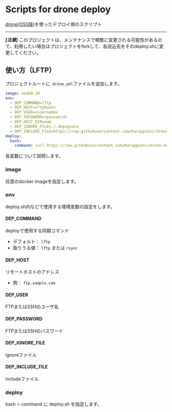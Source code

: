 # Scripts for drone deploy

[drone(OSS版)](https://github.com/drone/drone)を使ったデプロイ用のスクリプト

---

***[注意]***
このプロジェクトは、メンテナンスで頻繁に変更される可能性があるので、利用したい場合はプロジェクトをforkして、各読込先をそのdeploy.shに変更してください。


## 使い方（LFTP）

プロジェクトルートに`.drone.yml`ファイルを追加します。

```yml
image: node0.10
env:
  - DEP_COMMAND=lftp
  - DEP_HOST=<ftphost>
  - DEP_USER=<username>
  - DEP_PASSWORD=<password>
  - DEP_HOST_DIR=www
  - DEP_IGNORE_FILE=./.depignore
  - DEP_INCLUDE_FILE=https://raw.githubusercontent.com/KarappoInc/drone-deploy/master/php/.depinc.sh
deploy:
  bash:
    command: curl https://raw.githubusercontent.com/KarappoInc/drone-deploy/master/deploy.sh | bash
```

各変数について説明します。


### image

任意のdocker imageを指定します。

### env

deploy.sh内などで使用する環境変数の設定をします。


#### DEP_COMMAND

deployで使用する同期コマンド

- デフォルト： `lftp`
- 取りうる値： `lftp` または `rsync`

#### DEP_HOST

リモートホストのアドレス

- 例： `ftp.sample.com`

#### DEP_USER

FTPまたはSSHのユーザ名

#### DEP_PASSWORD

FTPまたはSSHのパスワード

#### DEP_IGNORE_FILE

ignoreファイル

#### DEP_INCLUDE_FILE

includeファイル


### deploy

bash > command に deploy.sh を指定します。
